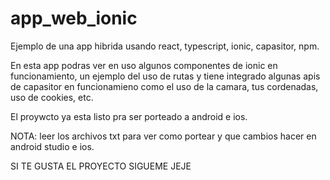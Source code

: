 # app_web_ionic

Ejemplo de una app hibrida usando react, typescript, ionic, capasitor, npm.

En esta app podras ver en uso algunos componentes de ionic en funcionamiento, 
un ejemplo del uso de rutas y tiene integrado algunas apis de capasitor en funcionamieno
como el uso de la camara, tus cordenadas, uso de cookies, etc.

El proywcto ya esta listo pra ser porteado a android e ios.

NOTA: leer los archivos txt para ver como portear y que cambios hacer en 
      android studio e ios.

SI TE GUSTA EL PROYECTO SIGUEME JEJE
